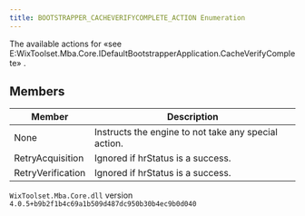 ```yaml
---
title: BOOTSTRAPPER_CACHEVERIFYCOMPLETE_ACTION Enumeration
---
```

The available actions for «see E:WixToolset.Mba.Core.IDefaultBootstrapperApplication.CacheVerifyComplete» .
## Members
| Member | Description |
| ------ | ----------- |
| None | Instructs the engine to not take any special action. |
| RetryAcquisition | Ignored if hrStatus is a success. |
| RetryVerification | Ignored if hrStatus is a success. |
`WixToolset.Mba.Core.dll` version `4.0.5+b9b2f1b4c69a1b509d487dc950b30b4ec9b0d040`
